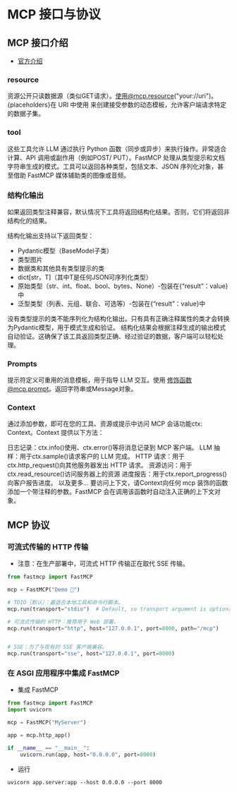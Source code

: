 # MCP 接口与协议

## MCP 接口介绍

- [官方介绍](https://github.com/modelcontextprotocol/python-sdk?tab=readme-ov-file#mcp-primitives)

### resource

资源公开只读数据源（类似GET请求）。使用@mcp.resource("your://uri")。{placeholders}在 URI 中使用 来创建接受参数的动态模板，允许客户端请求特定的数据子集。

### tool

这些工具允许 LLM 通过执行 Python 函数（同步或异步）来执行操作。非常适合计算、API 调用或副作用（例如POST/ PUT）。FastMCP 处理从类型提示和文档字符串生成的模式。工具可以返回各种类型，包括文本、JSON 序列化对象，甚至借助 FastMCP 媒体辅助类的图像或音频。

### 结构化输出

如果返回类型注释兼容，默认情况下工具将返回结构化结果。否则，它们将返回非结构化的结果。

结构化输出支持以下返回类型：

- Pydantic模型（BaseModel子类）
- 类型图片
- 数据类和其他具有类型提示的类
- dict[str，T]（其中T是任何JSON可序列化类型）
- 原始类型（str、int、float、bool、bytes、None）-包装在{“result”：value}中
- 泛型类型（列表、元组、联合、可选等）-包装在{“result”：value}中

没有类型提示的类不能序列化为结构化输出。只有具有正确注释属性的类才会转换为Pydantic模型，用于模式生成和验证。
结构化结果会根据注释生成的输出模式自动验证。这确保了该工具返回类型正确、经过验证的数据，客户端可以轻松处理。

### Prompts

提示符定义可重用的消息模板，用于指导 LLM 交互。使用 修饰函数@mcp.prompt。返回字符串或Message对象。

### Context

通过添加参数，即可在您的工具、资源或提示中访问 MCP 会话功能ctx: Context。Context 提供以下方法：

日志记录：ctx.info()使用、ctx.error()等将消息记录到 MCP 客户端。
LLM 抽样：用于ctx.sample()请求客户的 LLM 完成。
HTTP 请求：用于ctx.http_request()向其他服务器发出 HTTP 请求。
资源访问：用于ctx.read_resource()访问服务器上的资源
进度报告：用于ctx.report_progress()向客户报告进度。
以及更多...
要访问上下文，请Context向任何 mcp 装饰的函数添加一个带注释的参数。FastMCP 会在调用该函数时自动注入正确的上下文对象。

## MCP 协议

### 可流式传输的 HTTP 传输

- 注意：在生产部署中，可流式 HTTP 传输正在取代 SSE 传输。

```py
from fastmcp import FastMCP

mcp = FastMCP("Demo 🚀")

# TDIO（默认）：最适合本地工具和命令行脚本。
mcp.run(transport="stdio")  # Default, so transport argument is optional

# 可流式传输的 HTTP：推荐用于 Web 部署。
mcp.run(transport="http", host="127.0.0.1", port=8000, path="/mcp")


# SSE：为了与现有的 SSE 客户端兼容。
mcp.run(transport="sse", host="127.0.0.1", port=8000)
```

### 在 ASGI 应用程序中集成 FastMCP

- 集成 FastMCP

```py
from fastmcp import FastMCP
import uvicorn

mcp = FastMCP("MyServer")

app = mcp.http_app()

if __name__ == "__main__":
    uvicorn.run(app, host="0.0.0.0", port=8000)
```

- 运行

```shell
uvicorn app.server:app --host 0.0.0.0 --port 8000
```

